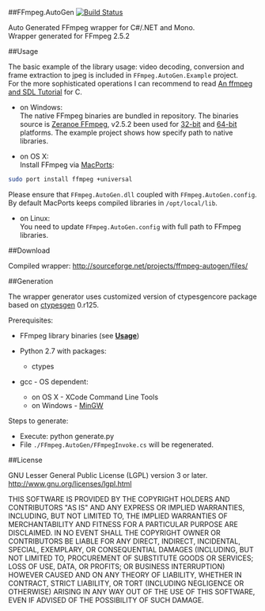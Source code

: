 ##FFmpeg.AutoGen [![Build Status](https://travis-ci.org/Ruslan-B/FFmpeg.AutoGen.png)](https://travis-ci.org/Ruslan-B/FFmpeg.AutoGen)

Auto Generated FFmpeg wrapper for C#/.NET and Mono.  
Wrapper generated for FFmpeg 2.5.2

##Usage

The basic example of the library usage: video decoding, conversion and frame extraction to jpeg is included in ```FFmpeg.AutoGen.Example``` project.  
For the more sophisticated operations I can recommend to read [An ffmpeg and SDL Tutorial](http://dranger.com/ffmpeg/) for C.

- on Windows:  
The native FFmpeg binaries are bundled in repository. The binaries source is [Zeranoe FFmpeg](http://ffmpeg.zeranoe.com/builds/), v2.5.2 been used for
[32-bit](http://ffmpeg.zeranoe.com/builds/win32/shared/ffmpeg-2.5.2-win32-shared.7z) and
[64-bit](http://ffmpeg.zeranoe.com/builds/win64/shared/ffmpeg-2.5.2-win64-shared.7z) platforms.
The example project shows how specify path to native libraries.  

- on OS X:  
Install FFmpeg via [MacPorts](http://www.macports.org):
```bash
sudo port install ffmpeg +universal
```
Please ensure that ```FFmpeg.AutoGen.dll``` coupled with ```FFmpeg.AutoGen.config```. 
By default MacPorts keeps compiled libraries in ```/opt/local/lib```.

- on Linux:  
You need to update ```FFmpeg.AutoGen.config``` with full path to FFmpeg libraries.

##Download

Compiled wrapper:
http://sourceforge.net/projects/ffmpeg-autogen/files/

##Generation

The wrapper generator uses customized version of ctypesgencore package based on [ctypesgen](http://code.google.com/p/ctypesgen/) 0.r125.

Prerequisites:
 - FFmpeg library binaries (see **[Usage](#usage)**)
 - Python 2.7 with packages:
    - ctypes

 - gcc - OS dependent:
    - on OS X - XCode Command Line Tools
    - on Windows - [MinGW](http://www.mingw.org)

Steps to generate:
- Execute: python generate.py
- File ```./FFmpeg.AutoGen/FFmpegInvoke.cs``` will be regenerated.

##License

GNU Lesser General Public License (LGPL) version 3 or later.  
http://www.gnu.org/licenses/lgpl.html

THIS SOFTWARE IS PROVIDED BY THE COPYRIGHT HOLDERS AND CONTRIBUTORS
"AS IS" AND ANY EXPRESS OR IMPLIED WARRANTIES, INCLUDING, BUT NOT
LIMITED TO, THE IMPLIED WARRANTIES OF MERCHANTABILITY AND FITNESS FOR
A PARTICULAR PURPOSE ARE DISCLAIMED. IN NO EVENT SHALL THE COPYRIGHT
OWNER OR CONTRIBUTORS BE LIABLE FOR ANY DIRECT, INDIRECT, INCIDENTAL,
SPECIAL, EXEMPLARY, OR CONSEQUENTIAL DAMAGES (INCLUDING, BUT NOT
LIMITED TO, PROCUREMENT OF SUBSTITUTE GOODS OR SERVICES; LOSS OF USE,
DATA, OR PROFITS; OR BUSINESS INTERRUPTION) HOWEVER CAUSED AND ON ANY
THEORY OF LIABILITY, WHETHER IN CONTRACT, STRICT LIABILITY, OR TORT
(INCLUDING NEGLIGENCE OR OTHERWISE) ARISING IN ANY WAY OUT OF THE USE
OF THIS SOFTWARE, EVEN IF ADVISED OF THE POSSIBILITY OF SUCH DAMAGE.
